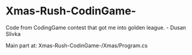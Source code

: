 # Xmas-Rush-CodinGame-

Code from CodingGame contest that got me into golden league. - Dusan Slivka

Main part at: Xmas-Rush-CodinGame-/Xmas/Program.cs
